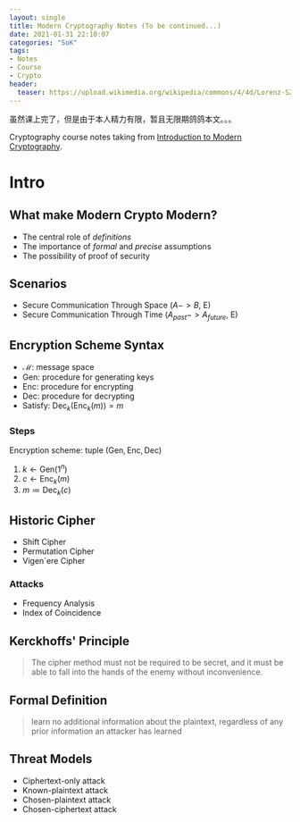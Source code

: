 ```yaml
---
layout: single
title: Modern Cryptography Notes (To be continued...)
date: 2021-01-31 22:10:07
categories: "SoK"
tags:
- Notes
- Course
- Crypto
header:
  teaser: https://upload.wikimedia.org/wikipedia/commons/4/4d/Lorenz-SZ42-2.jpg
---
```


虽然课上完了，但是由于本人精力有限，暂且无限期鸽鸽本文。。。

Cryptography course notes taking from [Introduction to Modern Cryptography](http://www.cs.umd.edu/~jkatz/imc.html).

# Intro

## What make Modern Crypto **Modern**?

- The central role of *definitions*
- The importance of *formal* and *precise* assumptions
- The possibility of proof of security

## Scenarios

- Secure Communication Through Space ($A -> B$, E)
- Secure Communication Through Time ($A_{past} -> A_{future}$, E)

## Encryption Scheme Syntax

- $\mathcal{M}$: message space
- $\mathsf{Gen}$: procedure for generating keys
- $\mathsf{Enc}$: procedure for encrypting
- $\mathsf{Dec}$: procedure for decrypting
- Satisfy: $\mathsf{Dec}_k (\mathsf{Enc}_k (m)) = m$

### Steps

Encryption scheme: tuple $(\mathsf{Gen}, \mathsf{Enc}, \mathsf{Dec})$
1. $k \leftarrow \mathsf{Gen}(1^n)$ 
2. $c \leftarrow \mathsf{Enc}_k (m)$
3. $m \coloneqq \mathsf{Dec}_k(c)$

## Historic Cipher

- Shift Cipher
- Permutation Cipher
- Vigen`ere Cipher

### Attacks

- Frequency Analysis
- Index of Coincidence

## Kerckhoffs' Principle

> The cipher method must not be required to be secret, and it must be able to fall into the hands of the enemy without inconvenience.

## Formal Definition

> learn no additional information about the plaintext, regardless of any prior information an attacker has learned

## Threat Models

- Ciphertext-only attack
- Known-plaintext attack
- Chosen-plaintext attack
- Chosen-ciphertext attack

